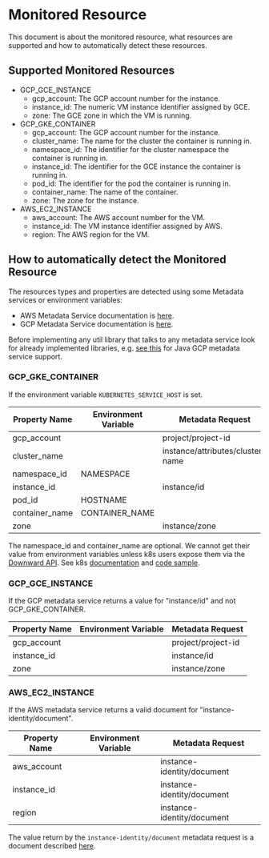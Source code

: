 # Monitored Resource

This document is about the monitored resource, what resources are supported and how to automatically
detect these resources.

## Supported Monitored Resources

* GCP_GCE_INSTANCE
  * gcp_account: The GCP account number for the instance.
  * instance_id: The numeric VM instance identifier assigned by GCE.
  * zone: The GCE zone in which the VM is running.
* GCP_GKE_CONTAINER
  * gcp_account: The GCP account number for the instance.
  * cluster_name: The name for the cluster the container is running in.
  * namespace_id: The identifier for the cluster namespace the container is running in.
  * instance_id: The identifier for the GCE instance the container is running in.
  * pod_id: The identifier for the pod the container is running in.
  * container_name: The name of the container.
  * zone: The zone for the instance.
* AWS_EC2_INSTANCE
  * aws_account: The AWS account number for the VM.
  * instance_id: The VM instance identifier assigned by AWS.
  * region: The AWS region for the VM.
  
## How to automatically detect the Monitored Resource

The resources types and properties are detected using some Metadata services or environment 
variables:
* AWS Metadata Service documentation is [here][AWSMetadata].
* GCP Metadata Service documentation is [here][GCPMetadata].

Before implementing any util library that talks to any metadata service look for already 
implemented libraries, e.g. [see this][GCPMetadataJavaExmple] for Java GCP metadata service support.


### GCP_GKE_CONTAINER

If the environment variable `KUBERNETES_SERVICE_HOST` is set.

| Property Name  | Environment Variable | Metadata Request                 |
|----------------|----------------------|----------------------------------|
| gcp_account    |                      | project/project-id               |
| cluster_name   |                      | instance/attributes/cluster-name |
| namespace_id   | NAMESPACE            |                                  |
| instance_id    |                      | instance/id                      |
| pod_id         | HOSTNAME             |                                  |
| container_name | CONTAINER_NAME       |                                  |
| zone           |                      | instance/zone                    |

The namespace_id and container_name are optional. We cannot get their value from environment
variables unless k8s users expose them via the [Downward API][DownwardAPI]. See k8s
[documentation][K8SDocumentation] and [code sample][K8SCodeSample].

### GCP_GCE_INSTANCE

If the GCP metadata service returns a value for "instance/id" and not GCP_GKE_CONTAINER.

| Property Name  | Environment Variable | Metadata Request   |
|----------------|----------------------|--------------------|
| gcp_account    |                      | project/project-id |
| instance_id    |                      | instance/id        |
| zone           |                      | instance/zone      |

### AWS_EC2_INSTANCE
 
If the AWS metadata service returns a valid document for
"instance-identity/document".

| Property Name  | Environment Variable | Metadata Request           |
|----------------|----------------------|----------------------------|
| aws_account    |                      | instance-identity/document |
| instance_id    |                      | instance-identity/document |
| region         |                      | instance-identity/document |

The value return by the `instance-identity/document` metadata request is a document described 
[here][AWSMetadataIdentityDocument].

[AWSMetadata]: https://docs.aws.amazon.com/AWSEC2/latest/UserGuide/ec2-instance-metadata.html#instancedata-data-retrieval
[AWSMetadataIdentityDocument]: https://docs.aws.amazon.com/AWSEC2/latest/UserGuide/instance-identity-documents.html
[DownwardAPI]: https://kubernetes.io/docs/tasks/inject-data-application/downward-api-volume-expose-pod-information/
[GCPMetadata]: https://cloud.google.com/compute/docs/storing-retrieving-metadata
[GCPMetadataJavaExmple]: https://github.com/GoogleCloudPlatform/google-cloud-java/blob/739d519e14649f8b7612631d90eed97a614bf93a/google-cloud-clients/google-cloud-core/src/main/java/com/google/cloud/MetadataConfig.java
[K8SDocumentation]: https://cloud.google.com/kubernetes-engine/docs/tutorials/custom-metrics-autoscaling#exporting_metrics_from_the_application
[K8SCodeSample]: https://github.com/GoogleCloudPlatform/kubernetes-engine-samples/blob/master/custom-metrics-autoscaling/direct-to-sd/sd_dummy_exporter.go
